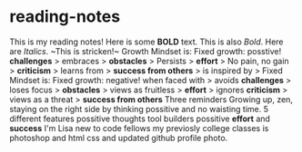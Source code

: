 # reading-notes
 
This is my reading notes! Here is some **BOLD** text. This is also _Bold_. Here are *Italics*. ~This is stricken!~
Growth Mindset is: Fixed growth: posstive! **challenges** > embraces > **obstacles** > Persists > **effort** > No pain, no gain > **criticism** > learns from > **success from others** > is inspired by > 
Fixed Mindset is: Fixed growth: negative! when faced with > avoids **challenges** > loses focus > **obstacles** > views as fruitless > **effort** > ignores  **criticism** > views as a threat > **success from others** 
Three reminders Growing up, zen, staying on the right side by thinking possitive and no waisting time.
5 different features possitive thoughts tool builders possitive **effort** and **success** 
I'm Lisa new to code fellows my previosly college classes is photoshop and html css and updated github profile photo. 
